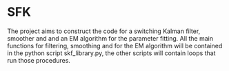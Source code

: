 # SFK
The project aims to construct the code for a switching Kalman filter, smoother and and an EM algorithm for the parameter fitting.
All the main functions for filtering, smoothing and for the EM algorithm will be contained in the python script skf_library.py, the other scripts will contain loops that run those procedures.
